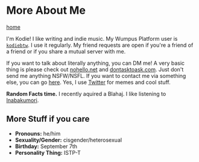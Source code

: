 # More About Me
[home](https://kdoeodkdokdkdkdododiieieie.github.io)

I'm Kodie! I like writing and indie music.
My Wumpus Platform user is [`kodiebtw`](https://discord.com/users/1112373063296753766). I use it regularly. My friend requests are open if you're a friend of a friend or if you share a mutual server with me.

If you want to talk about literally anything, you can DM me! A very basic thing is please check out [nohello.net](https://nohello.net/en) and [dontasktoask.com](https://dontasktoask.com/en/). Just don't send me anything NSFW/NSFL. If you want to contact me via something else, you can go [here](/contact-me). Yes, I use [Twitter](https://twitter.com/kodiebtw) for memes and cool stuff.

**Random Facts time.** I recently aquired a Blahaj. I like listening to [Inabakumori](https://open.spotify.com/artist/25b7eSZD64Sm8ReHZ1WDc7).


## More Stuff if you care
* **Pronouns:** he/him
* **Sexuality/Gender:** cisgender/heterosexual
* **Birthday:** September 7th
* **Personality Thing:** ISTP-T
